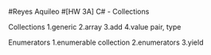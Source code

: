 #Reyes Aquileo
#[HW 3A] C# - Collections 

Collections
1.generic
2.array 
3.add
4.value pair, type

Enumerators
1.enumerable collection
2.enumerators 
3.yield 
